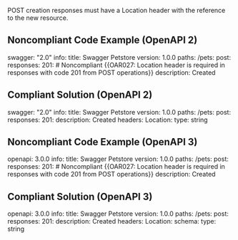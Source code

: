 POST creation responses must have a Location header with the reference to the new resource.

Noncompliant Code Example (OpenAPI 2)
-------------------------------------

swagger: "2.0"
info:
  title: Swagger Petstore
  version: 1.0.0
paths:
  /pets:
    post:
      responses:
        201: \# Noncompliant {{OAR027: Location header is required in responses with code 201 from POST operations}}
          description: Created

Compliant Solution (OpenAPI 2)
------------------------------

swagger: "2.0"
info:
  title: Swagger Petstore
  version: 1.0.0
paths:
  /pets:
    post:
      responses:
        201:
          description: Created
          headers:
            Location:
              type: string

Noncompliant Code Example (OpenAPI 3)
-------------------------------------

openapi: 3.0.0
info:
  title: Swagger Petstore
  version: 1.0.0
paths:
  /pets:
    post:
      responses:
        201: \# Noncompliant {{OAR027: Location header is required in responses with code 201 from POST operations}}
          description: Created

Compliant Solution (OpenAPI 3)
------------------------------

openapi: 3.0.0
info:
  title: Swagger Petstore
  version: 1.0.0
paths:
  /pets:
    post:
      responses:
        201:
          description: Created
          headers:
            Location:
              schema:
                type: string